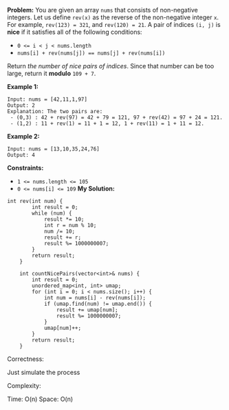 **Problem:**
You are given an array `nums` that consists of non-negative integers. Let us define `rev(x)` as the reverse of the non-negative integer `x`. For example, `rev(123) = 321`, and `rev(120) = 21`. A pair of indices `(i, j)` is **nice** if it satisfies all of the following conditions:

- `0 <= i < j < nums.length`
- `nums[i] + rev(nums[j]) == nums[j] + rev(nums[i])`

Return *the number of nice pairs of indices*. Since that number can be too large, return it **modulo** `109 + 7`.

 

**Example 1:**

```
Input: nums = [42,11,1,97]
Output: 2
Explanation: The two pairs are:
 - (0,3) : 42 + rev(97) = 42 + 79 = 121, 97 + rev(42) = 97 + 24 = 121.
 - (1,2) : 11 + rev(1) = 11 + 1 = 12, 1 + rev(11) = 1 + 11 = 12.
```

**Example 2:**

```
Input: nums = [13,10,35,24,76]
Output: 4
```

 

**Constraints:**

- `1 <= nums.length <= 105`
- `0 <= nums[i] <= 109`
**My Solution:**
```
int rev(int num) {
        int result = 0;
        while (num) {
            result *= 10;
            int r = num % 10;
            num /= 10;
            result += r;
            result %= 1000000007;
        }
        return result;
    }
    
    int countNicePairs(vector<int>& nums) {
        int result = 0;
        unordered_map<int, int> umap;
        for (int i = 0; i < nums.size(); i++) {
            int num = nums[i] - rev(nums[i]);
            if (umap.find(num) != umap.end()) {
                result += umap[num];
                result %= 1000000007;
            }
            umap[num]++;
        }
        return result;
    }
```
Correctness:

Just simulate the process

Complexity:

Time: O(n)
Space: O(n)